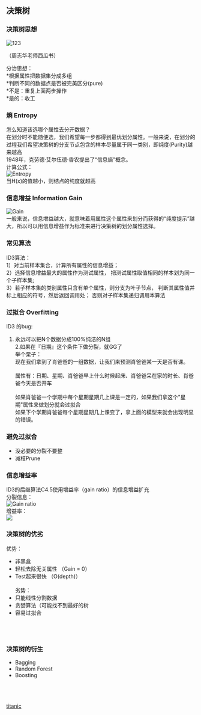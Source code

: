 ## 决策树
### 决策树思想
 ![123](https://pic2.zhimg.com/80/v2-39d109b46ea4f34d5efbf67edc11d57d_hd.png)
 
 （周志华老师西瓜书）
 
 分治思想：<br>
 *根据属性把数据集分成多组<br>
 *判断不同的数据点是否被完美区分(pure)<br>
 *不是：重复上面两步操作<br>
 *是的：收工<br>
 
### 熵 Entropy
怎么知道该选哪个属性去分开数据？<br>
在划分时不能随便选，我们希望每一步都得到最优划分属性。一般来说，在划分的过程我们希望决策树的分支节点包含的样本尽量属于同一类别，即纯度(Purity)越来越高<br>
1948年，克劳德·艾尔伍德·香农提出了“信息熵”概念。<br>
计算公式：<br>
![Entropy](https://img-blog.csdn.net/20161111043719435?watermark/2/text/aHR0cDovL2Jsb2cuY3Nkbi5uZXQv/font/5a6L5L2T/fontsize/400/fill/I0JBQkFCMA==/dissolve/70/gravity/Center)<br>
当H(x)的值越小，则结点的纯度就越高

### 信息增益 Information Gain
![Gain](https://img-blog.csdn.net/20161111044418126?watermark/2/text/aHR0cDovL2Jsb2cuY3Nkbi5uZXQv/font/5a6L5L2T/fontsize/400/fill/I0JBQkFCMA==/dissolve/70/gravity/Center)<br>
一般来说，信息增益越大，就意味着用属性这个属性来划分而获得的“纯度提示”越大，所以可以用信息增益作为标准来进行决策树的划分属性选择。<br>

### 常见算法
ID3算法：<br>
1）对当前样本集合，计算所有属性的信息增益； <br>
2）选择信息增益最⼤的属性作为测试属性， 把测试属性取值相同的样本划为同⼀个⼦样本集;<br>
3）若⼦样本集的类别属性只含有单个属性，则分⽀为叶⼦节点， 判断其属性值并标上相应的符号，然后返回调⽤处； 否则对⼦样本集递归调⽤本算法<br>

### 过拟合 Overfitting
ID3 的bug: <br>
1. 永远可以把N个数据分成100%纯洁的N组<br>
2.如果在『⽇期』这个条件下做分裂，就GG了<br>
举个栗子：<br>
现在我们拿到了肖爸爸的一组数据，让我们来预测肖爸爸某一天是否有课。<br><br>
属性有：日期、星期、肖爸爸早上什么时候起床、肖爸爸呆在家的时长、肖爸爸今天是否开车<br><br>
如果肖爸爸一个学期中每个星期星期几上课是一定的，如果我们拿这个"星期"属性来做划分就会过拟合<br>
如果下个学期肖爸爸每个星期星期几上课变了，拿上面的模型来就会出现明显的错误。<br>

### 避免过拟合
- 没必要的分裂不要整<br>
- 减枝Prune<br>

### 信息增益率
ID3的后继算法C4.5使用增益率（gain ratio）的信息增益扩充<br>
分裂信息：<br>
![Gain ratio](https://img-blog.csdn.net/20161111051507093?watermark/2/text/aHR0cDovL2Jsb2cuY3Nkbi5uZXQv/font/5a6L5L2T/fontsize/400/fill/I0JBQkFCMA==/dissolve/70/gravity/Center)<br>
增益率：<br>
![](https://img-blog.csdn.net/20161111051533131?watermark/2/text/aHR0cDovL2Jsb2cuY3Nkbi5uZXQv/font/5a6L5L2T/fontsize/400/fill/I0JBQkFCMA==/dissolve/70/gravity/Center)<br>

### 决策树的优劣
优势： <br>
- ⾮⿊盒 <br>
- 轻松去除⽆关属性 （Gain = 0） <br>
- Test起来很快 （O(depth)）<br><br>
劣势： <br>
- 只能线性分割数据<br> 
- 贪婪算法（可能找不到最好的树<br>
- 容易过拟合<br><br><br><br>

### 决策树的衍生
- Bagging<br>
- Random Forest <br>
- Boosting<br><br><br><br>

[titanic](https://www.kaggle.com/c/titanic/data)
